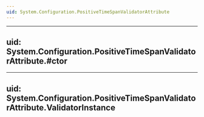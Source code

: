 ```yaml
---
uid: System.Configuration.PositiveTimeSpanValidatorAttribute
---
```


---
uid: System.Configuration.PositiveTimeSpanValidatorAttribute.#ctor
---

---
uid: System.Configuration.PositiveTimeSpanValidatorAttribute.ValidatorInstance
---

